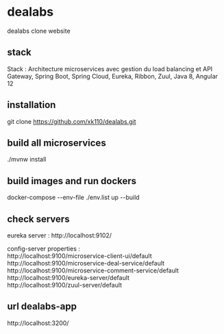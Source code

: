 # dealabs
dealabs clone website

## stack
Stack : Architecture microservices avec gestion du load balancing et API Gateway, Spring Boot, Spring Cloud, Eureka, Ribbon, Zuul, Java 8, Angular 12

## installation
git clone https://github.com/xk110/dealabs.git

## build all microservices
./mvnw install

## build images and run dockers
docker-compose --env-file ./env.list up --build

## check servers
eureka server : http://localhost:9102/

config-server properties :  
http://localhost:9100/microservice-client-ui/default  
http://localhost:9100/microservice-deal-service/default  
http://localhost:9100/microservice-comment-service/default  
http://localhost:9100/eureka-server/default  
http://localhost:9100/zuul-server/default  

## url dealabs-app
http://localhost:3200/
